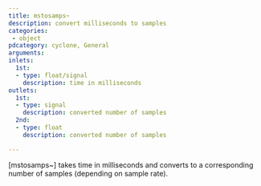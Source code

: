 ```yaml
---
title: mstosamps~
description: convert milliseconds to samples
categories:
 - object
pdcategory: cyclone, General
arguments:
inlets:
  1st:
  - type: float/signal
    description: time in milliseconds
outlets:
  1st:
  - type: signal
    description: converted number of samples
  2nd:
  - type: float
    description: converted number of samples

---
```


[mstosamps~] takes time in milliseconds and converts to a corresponding number of samples (depending on sample rate).

